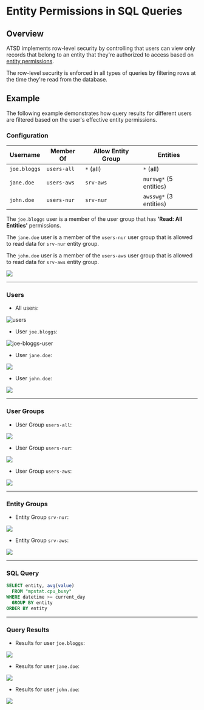 # Entity Permissions in SQL Queries

## Overview

ATSD implements row-level security by controlling that users can view only records that belong to an entity that they're authorized to access based on [entity permissions](../administration/user-authorization.md#entity-permissions).

The row-level security is enforced in all types of queries by filtering rows at the time they're read from the database.

## Example

The following example demonstrates how query results for different users are filtered based on the user's effective entity permissions.

### Configuration

| **Username** | **Member Of** | **Allow Entity Group** | Entities |
|---|---|---|---|
| `joe.bloggs` | `users-all` | `*` (all) | `*` (all) |
| `jane.doe` | `users-aws` | `srv-aws` | `nurswg*` (5 entities) |
| `john.doe` | `users-nur` | `srv-nur` | `awsswg*` (3 entities) |

The `joe.bloggs` user is a member of the user group that has **'Read: All Entities'** permissions.

The `jane.doe` user is a member of the `users-nur` user group that is allowed to read data for `srv-nur` entity group.

The `john.doe` user is a member of the `users-aws` user group that is allowed to read data for `srv-aws` entity group.

![](images/sql-permissions.png)

---

### Users

* All users:

![users](images/users.png)

* User `joe.bloggs`:

![joe-bloggs-user](images/joe-bloggs-user.png)

* User `jane.doe`:

![](images/jane-doe-user.png)

* User `john.doe`:

![](images/john-doe-user.png)

---

### User Groups

* User Group `users-all`:

![](images/users-all.png)

* User Group `users-nur`:

![](images/users-nur.png)

* User Group `users-aws`:

![](images/users-aws.png)

---

### Entity Groups

* Entity Group `srv-nur`:

![](images/srv-nur.png)

* Entity Group `srv-aws`:

![](images/srv-aws.png)

---

### SQL Query

```sql
SELECT entity, avg(value)
  FROM "mpstat.cpu_busy"
WHERE datetime >= current_day
  GROUP BY entity
ORDER BY entity
```

---

### Query Results

* Results for user `joe.bloggs`:

![](images/joe-bloggs-sql.png)

* Results for user `jane.doe`:

![](images/jane-doe-sql.png)

* Results for user `john.doe`:

![](images/john-doe-sql.png)
